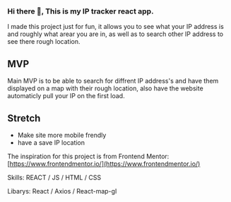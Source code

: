 ### Hi there 👋, This is my IP tracker react app.
I made this project just for fun, it allows you to see what your IP address is and roughly what arear you are in, as well as to search other IP address to see there rough location.

## MVP
Main MVP is to be able to search for diffrent IP address's and have them displayed on a map with their rough location,
also have the website automaticly pull your IP on the first load.

## Stretch
* Make site more mobile frendly
* have a save IP location



The inspiration for this project is from 
Frontend Mentor: [https://www.frontendmentor.io/](https://www.frontendmentor.io/)

Skills: REACT / JS / HTML / CSS


Libarys: React / Axios / React-map-gl 





